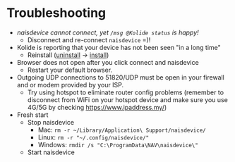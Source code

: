 # Troubleshooting

- _naisdevice cannot connect, yet `/msg @Kolide status` is happy!_
    - Disconnect and re-connect `naisdevice` =\)!
- Kolide is reporting that your device has not been seen "in a long time"
    - Reinstall ([uninstall](uninstall.md) -> [install](install.md))
- Browser does not open after you click connect and naisdevice
    - Restart your default browser.
- Outgoing UDP connections to 51820/UDP must be open in your firewall and or modem provided by your ISP.
    - Try using hotspot to eliminate router config problems (remember to disconnect from WiFi on your hotspot device and make sure you use 4G/5G by checking https://www.ipaddress.my/)
- Fresh start
    - Stop naisdevice
        - Mac: `rm -r ~/Library/Application\ Support/naisdevice/`
        - Linux: `rm -r "~/.config/naisdevice/"`
        - Windows: `rmdir /s "C:\ProgramData\NAV\naisdevice\"`
    - Start naisdevice
